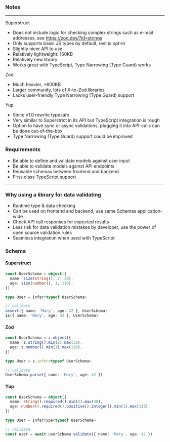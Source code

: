 ### Notes

---

Superstruct

- Does not include logic for checking complex strings such as e-mail addresses, see https://zod.dev/?id=strings
- Only supports basic JS types by default, rest is opt-in
- Slightly nicer API to use
- Relatively lightweight: 160KB
- Relatively new library
- Works great with TypeScript, Type Narrowing (Type Guard) works

Zod

- Much heavier, +600KB
- Larger community, lots of X-to-Zod libraries
- Lacks user-friendly Type Narrowing (Type Guard) support

Yup

- Since v1.0 rewrite typesafe
- Very similar to Superstrict in its API but TypeScript integration is rough
- Option to have sync or async validations, plugging it into API-calls can be done out-of-the-box
- Type Narrowing (Type Guard) support could be improved

### Requirements

- Be able to define and validate models against user input
- Be able to validate models against API endpoints
- Reusable schemas between frontend and backend
- First-class TypeScript support

---

### Why using a library for data validating

- Runtime type & data checking
- Can be used on frontend and backend, use same Schemas application-wide
- Check API call responses for expected results
- Less risk for data validation mistakes by developer, use the power of open source validation rules
- Seamless integration when used with TypeScript

### Schema

#### Superstruct

```ts
const UserSchema = object({
  name: size(string(), 2, 30),
  age: size(number(), 1, 110),
})

type User = Infer<typeof UserSchema>

// validate
assert({ name: 'Mary', age: 22 }, UserSchema)
is({ name: 'Mary', age: 42 }, UserSchema)
```

#### Zod

```ts
const UserSchema = z.object({
  name: z.string().min(2).max(30),
  age: z.number().min(1).max(110),
})

type User = z.infer<typeof UserSchema>

// validate
UserSchema.parse({ name: 'Mary', age: 42 })
```

#### Yup

```ts
const UserSchema = object({
  name: string().required().min(2).max(30),
  age: number().required().positive().integer().min(1).max(110),
})

type User = InferType<typeof UserSchema>

// validate
const user = await userSchema.validate({ name: 'Mary', age: 42 })
```
